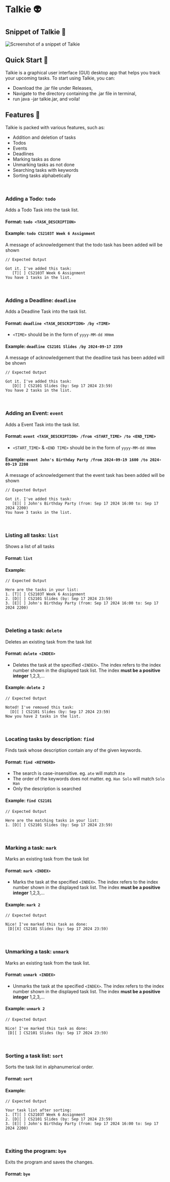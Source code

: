 # Talkie 👽

## Snippet of Talkie 🌚 
![Screenshot of a snippet of Talkie](https://jereeemyyyy.github.io/ip/Ui.png)

## Quick Start 🤖
Talkie is a graphical user interface (GUI) desktop app that helps you
track your upcoming tasks. To start using Talkie, you can:

* Download the .jar file under Releases,
* Navigate to the directory containing the .jar file in terminal,
* run java -jar talkie.jar, and voila!


## Features 🚀
Talkie is packed with various features, such as:

* Addition and deletion of tasks
* Todos
* Events
* Deadlines
* Marking tasks as done
* Unmarking tasks as not done
* Searching tasks with keywords
* Sorting tasks alphabetically

<br>

### Adding a Todo: `todo`
Adds a Todo Task into the task list.

#### Format: `todo <TASK_DESCRIPTION>`

#### Example: `todo CS2103T Week 6 Assignment`
A message of acknowledgement that the 
todo task has been added will be shown
```
// Expected Output

Got it. I've added this task:
   [T][ ] CS2103T Week 6 Assignment
You have 1 tasks in the list.
```
<br>

### Adding a Deadline: `deadline`
Adds a Deadline Task into the task list.

#### Format: `deadline <TASK_DESCRIPTION> /by <TIME>`
* `<TIME>` should be in the form of `yyyy-MM-dd HHmm`

#### Example: `deadline CS2101 Slides /by 2024-09-17 2359`
A message of acknowledgement that the
deadline task has been added will be shown
```
// Expected Output

Got it. I've added this task:
   [D][ ] CS2101 Slides (by: Sep 17 2024 23:59)
You have 2 tasks in the list.
```
<br>

### Adding an Event: `event`
Adds a Event Task into the task list.

#### Format: `event <TASK_DESCRIPTION> /from <START_TIME> /to <END_TIME>`
* `<START_TIME>` & `<END TIME>` should be in the form of `yyyy-MM-dd HHmm`

#### Example: `event John's Birthday Party /from 2024-09-19 1600 /to 2024-09-19 2200`
A message of acknowledgement that the
event task has been added will be shown
```
// Expected Output

Got it. I've added this task:
   [E][ ] John's Birthday Party (from: Sep 17 2024 16:00 to: Sep 17 2024 2200)
You have 3 tasks in the list.
```
<br>

### Listing all tasks: `list`
Shows a list of all tasks

#### Format: `list`

#### Example: 
```
// Expected Output

Here are the tasks in your list:
1. [T][ ] CS2103T Week 6 Assignment
2. [D][ ] CS2101 Slides (by: Sep 17 2024 23:59)
3. [E][ ] John's Birthday Party (from: Sep 17 2024 16:00 to: Sep 17 2024 2200)
```
<br>

### Deleting a task: `delete`
Deletes an existing task from the task list

#### Format: `delete <INDEX>`
* Deletes the task at the specified `<INDEX>`. The index refers to the
index number shown in the displayed task list. 
The index **must be a positive integer** 1,2,3,...

#### Example: `delete 2`
```
// Expected Output

Noted! I've removed this task:
  [D][ ] CS2101 Slides (by: Sep 17 2024 23:59)
Now you have 2 tasks in the list.
```
<br>

### Locating tasks by description: `find`
Finds task whose description contain any of the given keywords. 

#### Format: `find <KEYWORD>`
* The search is case-insensitive. eg. `ate` will match `Ate`
* The order of the keywords does not matter. 
eg. `Han Solo` will match `Solo Han`
* Only the description is searched

#### Example: `find CS2101`
```
// Expected Output

Here are the matching tasks in your list:
1. [D][ ] CS2101 Slides (by: Sep 17 2024 23:59)
```
<br>

### Marking a task: `mark`
Marks an existing task from the task list

#### Format: `mark <INDEX>`
* Marks the task at the specified `<INDEX>`. The index refers to the
index number shown in the displayed task list.
The index **must be a positive integer** 1,2,3,...

#### Example: `mark 2`
```
// Expected Output

Nice! I've marked this task as done:
 [D][X] CS2101 Slides (by: Sep 17 2024 23:59)
```
<br>

### Unmarking a task: `unmark`
Marks an existing task from the task list.

#### Format: `unmark <INDEX>`
* Unmarks the task at the specified `<INDEX>`. The index refers to the
  index number shown in the displayed task list.
  The index **must be a positive integer** 1,2,3,...

#### Example: `unmark 2`
```
// Expected Output

Nice! I've marked this task as done:
 [D][ ] CS2101 Slides (by: Sep 17 2024 23:59)
```
<br>

### Sorting a task list: `sort`
Sorts the task list in alphanumerical order.

#### Format: `sort`
#### Example:
```
// Expected Output

Your task list after sorting:
1. [T][ ] CS2103T Week 6 Assignment
2. [D][ ] CS2101 Slides (by: Sep 17 2024 23:59)
3. [E][ ] John's Birthday Party (from: Sep 17 2024 16:00 to: Sep 17 2024 2200)
```
<br>

### Exiting the program: `bye`
Exits the program and saves the changes.
#### Format: `bye`













